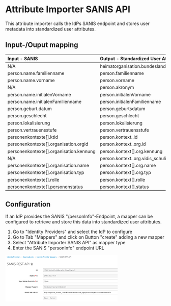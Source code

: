 # Attribute Importer SANIS API

This attribute importer calls the IdPs SANIS endpoint and stores user metadata into standardized user attributes.

## Input-/Ouput mapping
| Input - SANIS                           | Output - Standardized User Attribute                 |
|:----------------------------------------|:-----------------------------------------------------|
| N/A                                     | heimatorganisation.bundesland                        |
| person.name.familienname                | person.familienname                                  |
| person.name.vorname                     | person.vorname                                       |
| N/A                                     | person.akronym                                       |
| person.name.initialenVorname            | person.initialenVorname                              |
| person.name.initialenFamilienname       | person.initialenFamilienname                         |
| person.geburt.datum                     | person.geburtsdatum                                  |
| person.geschlecht                       | person.geschlecht                                    |
| person.lokalisierung                    | person.lokalisierung                                 |
| person.vertrauensstufe                  | person.vertrauensstufe                               |
| personenkontexte[].ktid                 | person.kontext.<number>.id                           |
| personenkontexte[].organisation.orgid   | person.kontext.<number>.org.id                       |
| personenkontexte[].organisation.kennung | person.kontext[<number>].org.kennung                 |
| N/A                                     | person.kontext.<number>.org.vidis_schulidentifikator |
| personenkontexte[].organisation.name    | person.kontext[<number>].org.name                    |
| personenkontexte[].organisation.typ     | person.kontext[<number>].org.typ                     |
| personenkontexte[].rolle                | person.kontext[<number>].rolle                       |
| personenkontexte[].personenstatus       | person.kontext[<number>].status                      |

## Configuration
If an IdP provides the SANIS "/personInfo"-Endpoint, a mapper can be configured to retrieve and store this
data into standardized user attributes.
1. Go to "Identity Providers" and select the IdP to configure
2. Go to Tab "Mappers" and click on Button "create" adding a new mapper
3. Select "Attribute Importer SANIS API" as mapper type
4. Enter the SANIS "personInfo" endpoint URL

<img src="../docs/userinfo/IdP_Mapper_SANIS.png" width="70%"/>